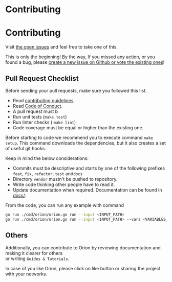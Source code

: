 # Contributing

# Contributing

Visit [the open issues](https://github.com/wesovilabs/orion/issues) and feel free to take one of this.

This is only the beginning! By the way, If you missed any action,  or you found a bug, please [create a new issue on Github or vote the existing ones](https://github.com/wesovilabs/orion/issues)!


## Pull Request Checklist

Before sending your pull requests, make sure you followed this list.

- Read [contributing guidelines](CONTRIBUTING.md).
- Read [Code of Conduct](CODE_OF_CONDUCT.md).
- A pull request must b
- Run unit tests (`make test`)
- Run linter checks ( `make lint`)
- Code coverage must be equal or higher than the existing one. 
 
Before starting to code we recommend you to execute command `make setup`. This command downloads the dependencies, but it also
creates a set of useful git hooks.   
 
Keep in mind the below considerations:

- Commits must be descriptive and starts by one of the following prefixes `feat`, `fix`, `refactor`,  `test` and`docs`
- Directory `vendor` mustn't be pushed to repository.
- Write code thinking other people have to read it. 
- Update documentation when required. Documentation can be found in [docs/](/docs).


From the code, you can run any example with command

```bash
go run ./cmd/orion/orion.go run --input <INPUT_PATH>
go run ./cmd/orion/orion.go run --input <INPUT_PATH> --vars <VARIABLES_PATH>
```

## Others

Additionally, you can contribute to Orion by reviewing documentation and making it clearer for others  
or writing `Guides & Tutorials`. 

In case of you like Orion, please click on like button or sharing the project with your networks. 
